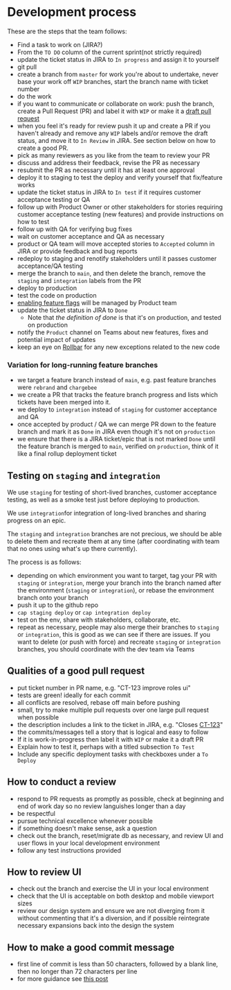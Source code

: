 # Development process

These are the steps that the team follows:

- Find a task to work on (JIRA?) 
- From the `TO DO` column of the current sprint(not strictly required)
- update the ticket status in JIRA to `In progress` and assign it to yourself
- git pull
- create a branch from `master` for work you're about to undertake, never base your work off `WIP` branches, start the branch name with ticket number
- do the work
- if you want to communicate or collaborate on work: push the branch, create a Pull Request (PR) and label it with `WIP` or make it a [draft pull request](https://docs.github.com/en/pull-requests/collaborating-with-pull-requests/proposing-changes-to-your-work-with-pull-requests/about-pull-requests#draft-pull-requests)
- when you feel it's ready for review push it up and create a PR if you haven't already and remove any `WIP` labels and/or remove the draft status, and move it to `In Review` in JIRA. See section below on how to create a good PR.
- pick as many reviewers as you like from the team to review your PR
- discuss and address their feedback, revise the PR as necessary
- resubmit the PR as necessary until it has at least one approval
- deploy it to staging to test the deploy and verify yourself that fix/feature works
- update the ticket status in JIRA to `In test` if it requires customer acceptance testing or QA
- follow up with Product Owner or other stakeholders for stories requiring customer acceptance testing (new features) and provide instructions on how to test
- follow up with QA for verifying bug fixes
- wait on customer acceptance and QA as necessary
- product or QA team will move accepted stories to `Accepted` column in JIRA or provide feedback and bug reports
- redeploy to staging and renotify stakeholders until it passes customer acceptance/QA testing
- merge the branch to `main`, and then delete the branch, remove the `staging` and `integration` labels from the PR
- deploy to production
- test the code on production
- [enabling feature flags](https://climatesmart.radiclebalance.com/admin/features) will be managed by Product team
- update the ticket status in JIRA to `Done`
  - Note that *the definition of done* is that it's on production, and tested on production
- notify the `Product` channel on Teams about new features, fixes and potential impact of updates
- keep an eye on [Rollbar](https://rollbar.com/ClimateSmartBusinesses/all/items/) for any new exceptions related to the new code

### Variation for long-running feature branches

- we target a feature branch instead of `main`, e.g. past feature branches were `rebrand` and `chargebee`
- we create a PR that tracks the feature branch progress and lists which tickets have been merged into it.
- we deploy to `integration` instead of `staging` for customer acceptance and QA
- once accepted by product / QA we can merge PR down to the feature branch and mark it as `Done` in JIRA even though it's not on `production`
- we ensure that there is a JIRA ticket/epic that is not marked `Done` until the feature branch is merged to `main`, verified on `production`, think of it like a final rollup deployment ticket


## Testing on `staging` and `integration`

We use `staging` for testing of short-lived branches, customer acceptance testing, as well as a smoke test just before deploying to production.

We use `integration`for integration of long-lived branches and sharing progress on an epic.

The `staging` and `integration` branches are not precious, we should be able to delete them and recreate them at any time (after coordinating with team that no ones using what's up there currently).

The process is as follows:
- depending on which environment you want to target, tag your PR with `staging` or `integration`, merge your branch into the branch named after the environment (`staging` or `integration`), or rebase the environment branch onto your branch
- push it up to the github repo
- `cap staging deploy` or `cap integration deploy`
- test on the env, share with stakeholders, collaborate, etc.
- repeat as necessary, people may also merge their branches to `staging` or `integration`, this is good as we can see if there are issues. If you want to delete (or push with force) and recreate `staging` or `integration` branches, you should coordinate with the dev team via Teams


## Qualities of a good pull request

- put ticket number in PR name, e.g. "CT-123 improve roles ui"
- tests are green! ideally for each commit
- all conflicts are resolved, rebase off main before pushing
- small, try to make multiple pull requests over one large pull request when possible
- the description includes a link to the ticket in JIRA, e.g. "Closes [CT-123](https://climatesmart.atlassian.net/browse/CT-123)"
- the commits/messages tell a story that is logical and easy to follow
- If it is work-in-progress then label it with `WIP` or make it a draft PR
- Explain how to test it, perhaps with a titled subsection `To Test`
- Include any specific deployment tasks with checkboxes under a `To Deploy`

## How to conduct a review

- respond to PR requests as promptly as possible, check at beginning and end of work day so no review languishes longer than a day
- be respectful
- pursue technical excellence whenever possible
- if something doesn't make sense, ask a question
- check out the branch, reset/migrate db as necessary, and review UI and user flows in your local development environment
- follow any test instructions provided

## How to review UI

- check out the branch and exercise the UI in your local environment
- check that the UI is acceptable on both desktop and mobile viewport sizes
- review our design system and ensure we are not diverging from it without commenting that it's a diversion, and if possible reintegrate necessary expansions back into the design the system

## How to make a good commit message

- first line of commit is less than 50 characters, followed by a blank line, then no longer than 72
characters per line
- for more guidance see [this post](https://tbaggery.com/2008/04/19/a-note-about-git-commit-messages.html)